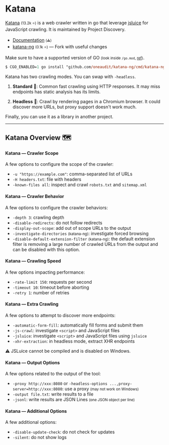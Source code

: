 # Katana

<div class="row row-cols-lg-2"><div>

[Katana](https://github.com/projectdiscovery/katana) <small>(13.2k ⭐)</small> is a web crawler written in go that leverage [jsluice](https://github.com/BishopFox/jsluice) for JavaScript crawling. It is maintained by Project Discovery.

* [Documentation](https://docs.projectdiscovery.io/tools/katana/overview) <small>(⛪)</small>
* [katana-ng](https://github.com/oneaudit/katana-ng) <small>(0.1k ⭐)</small> — Fork with useful changes

Make sure to have a supported version of GO <small>(look inside `/go.mod`, [ref](/programming-languages/high-level/others/golang/index.md))</small>.

```ps
$ CGO_ENABLED=1 go install "github.com/oneaudit/katana-ng/cmd/katana-ng@latest"
```
</div><div>

Katana has two crawling modes. You can swap with `-headless`.

1. **Standard** 🐐: Common fast crawling using HTTP responses. It may miss endpoints has static analysis has its limits.

2. **Headless** 🧪: Crawl by rendering pages in a Chromium browser. It could discover more URLs, but proxy support doesn't work much.

Finally, you can use it as a library in another project.
</div></div>

<hr class="sep-both">

## Katana Overview 🗺️

<div class="row row-cols-lg-2"><div>

#### Katana — Crawler Scope

A few options to configure the scope of the crawler:

* `-u "https://example.com"`: comma-separated list of URLs
* `-H headers.txt`: file with headers
* `-known-files all`: inspect and crawl `robots.txt` and `sitemap.xml`

#### Katana — Crawler Behavior

A few options to configure the crawler behaviors:

* `-depth 3`: crawling depth
* `-disable-redirects`: do not follow redirects
* `-display-out-scope`: add out of scope URLs to the output
* `-investigate-directories` <small>(katana-ng)</small>: investigate forced browsing
* `-disable-default-extension-filter` <small>(katana-ng)</small>: the default extension filter is removing a large number of crawled URLs from the output and can be disabled with this option.

#### Katana — Crawling Speed

A few options impacting performance:

* `-rate-limit 150`: requests per second
* `-timeout 10`: timeout before aborting
* `-retry 1`: number of retries
</div><div>

#### Katana — Extra Crawling

A few options to attempt to discover more endpoints:

* `-automatic-form-fill`: automatically fill forms and submit them
* `-js-crawl`: investigate `<script>` and JavaScript files
* `-jsluice`: investigate `<script>` and JavaScript files using `jsluice`
* `-xhr-extraction`: in headless mode, extract XHR endpoints

⚠️ JSLuice cannot be compiled and is disabled on Windows.

#### Katana — Output Options

A few options related to the output of the tool:

* `-proxy http://xxx:8080` or `-headless-options ...,proxy-server=http://xxx:8080`: use a proxy <small>(may not work on Windows)</small>
* `-output file.txt`: write results to a file
* `-jsonl`: write results are JSON Lines <small>(one JSON object per line)</small>

#### Katana — Additional Options

A few additional options:

* `-disable-update-check`: do not check for updates
* `-silent`: do not show logs
</div></div>